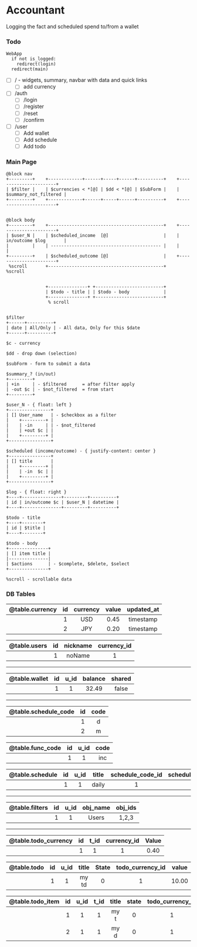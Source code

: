 # Accountant
Logging the fact and scheduled spend to/from a wallet

### Todo
```
WebApp
  if not is_logged:
    redirect(login)
  redirect(main)
```
- [ ] / - widgets, summary, navbar with data and quick links
  - [ ] add currency
- [ ] /auth
  - [ ] /login
  - [ ] /register
  - [ ] /reset
  - [ ] /confirm
- [ ] /user
  - [ ] Add wallet
  - [ ] Add schedule
  - [ ] Add todo

### Main Page
```
@block nav
+---------+    +-------------+------+-----+------+----------+    +-----------------------+
| $filter |    | $currencies < *[@] | $dd < *[@] | $SubForm |    | $summary_not_filtered |
+---------+    +-------------+------+-----+------+----------+    +-----------------------+


@block body
+---------+    +--------------------------------------------+    +-----------------------+
| $user_N |    | $scheduled_income  [@]                     |    | in/outcome $log       |
|         |    | ------------------------------------------ |    |                       |
+---------+    | $scheduled_outcome [@]                     |    +-----------------------+
 %scroll       +--------------------------------------------+     %scroll


               +---------------+ +--------------------------+
               | $todo - title | | $todo - body             |
               +---------------+ +--------------------------+
                % scroll


$filter
+------+----------+
| date | All/Only | - All data, Only for this $date
+------+----------+

$c - currency

$dd - drop down (selection)

$subForm - form to submit a data

$summary_? (in/out)
+---------+
| +in     | - $filtered      = after filter apply
| -out $c | - $not_filtered  = from start
+---------+

$user_N - { float: left }
+----------------+
| [] User_name   | - $checkbox as a filter
|    +---------+ |
|    | -in     | | - $not_filtered
|    | +out $c | |
|    +---------+ |
+----------------+

$scheduled (income/outcome) - { justify-content: center }
+----------------+
| [] title       |
|    +---------+ |
|    | -in  $c | |
|    +---------+ |
+----------------+

$log - { float: right }
+----+---------------+---------+----------+
| id | in/outcome $c | $user_N | datetime |
+----+---------------+---------+----------+

$todo - title
+----+--------+
| id | $title |
+----+--------+

$todo - body
+---------------+
| [] item title |
|---------------|
| $actions      | - $complete, $delete, $select
+---------------+

%scroll - scrollable data
```

### DB Tables
| @table.currency | id  | currency | value | updated_at |
| :-------------: | :-: | :------: | :---: | :--------: |
|                 |  1  |    USD   |  0.45 | timestamp  |
|                 |  2  |    JPY   |  0.20 | timestamp  |

| @table.users | id  | nickname | currency_id |
| :----------: | :-: | :------: | :---------: |
|              |  1  |  noName  |      1      |

<hr />

| @table.wallet | id  | u_id | balance | shared |
| :-----------: | :-: | :--: | :-----: | :----: |
|               |  1  |  1   |  32.49  | false  |

<hr />

| @table.schedule_code | id  | code |
| :------------------: | :-: | :--: |
|                      |  1  |   d  |
|                      |  2  |   m  |

| @table.func_code | id  | u_id | code |
| :--------------: | :-: | :--: | :--: |
|                  |  1  |  1   | inc  |

| @table.schedule | id  | u_id | title | schedule_code_id | schedule_repeat | func_code_id | value | w_id |
| :-------------: | :-: | :--: | :---: | :--------------: | :-------------: | :----------: | :---: | :--: |
|                 |  1  |  1   | daily |         1        |        *        |       1      |  0.5  |  1   |

<hr />

| @table.filters | id  | u_id | obj_name | obj_ids |
| :------------: | :-: | :--: | :------: | :-----: |
|                |  1  |  1   |  Users   | 1,2,3   |

<hr />

| @table.todo_currency | id  | t_id | currency_id | Value |
| :------------------: | :-: | :--: | :---------: | :---: |
|                      |  1  |   1  |      1      | 0.40  |

| @table.todo | id  | u_id | title | State | todo_currency_id | value | created_at |
| :---------: | :-: | :--: | :---: | :---: | :--------------: | :---: | :--------: |
|             |  1  |  1   | my td |   0   |         1        | 10.00 | timestamp  |

| @table.todo_item | id  | u_id | t_id | title | state | todo_currency_id | value | created_at |
| :--------------: | :-: | :--: | :--: | :---: | :---: | :--------------: | :---: | :--------: |
|                  |  1  |  1   |  1   | my t  |   0   |         1        |  5.0  | timestamp  |
|                  |  2  |  1   |  1   | my d  |   0   |         1        |  5.0  | timestamp  |
